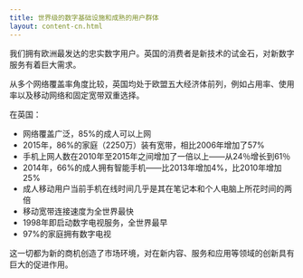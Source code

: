 ```yaml
---
title: 世界级的数字基础设施和成熟的用户群体
layout: content-cn.html
---
```


我们拥有欧洲最发达的忠实数字用户。英国的消费者是新技术的试金石，对新数字服务有着巨大需求。

从多个网络覆盖率角度比较，英国均处于欧盟五大经济体前列，例如占用率、使用率以及移动网络和固定宽带双重选择。


在英国：

-	网络覆盖广泛，85%的成人可以上网
-	2015年，86%的家庭（2250万）装有宽带，相比2006年增加了57%
-	手机上网人数在2010年至2015年之间增加了一倍以上——从24％增长到61％
-	2014年，66%的成人拥有智能手机——比2013年增加4%，比2010年增加25%
-	成人移动用户当前手机在线时间几乎是其在笔记本和个人电脑上所花时间的两倍
-	移动宽带连接速度为全世界最快
-	1998年即启动数字电视服务，全世界最早
-	97%的家庭拥有数字电视

这一切都为新的商机创造了市场环境，对在新内容、服务和应用等领域的创新具有巨大的促进作用。